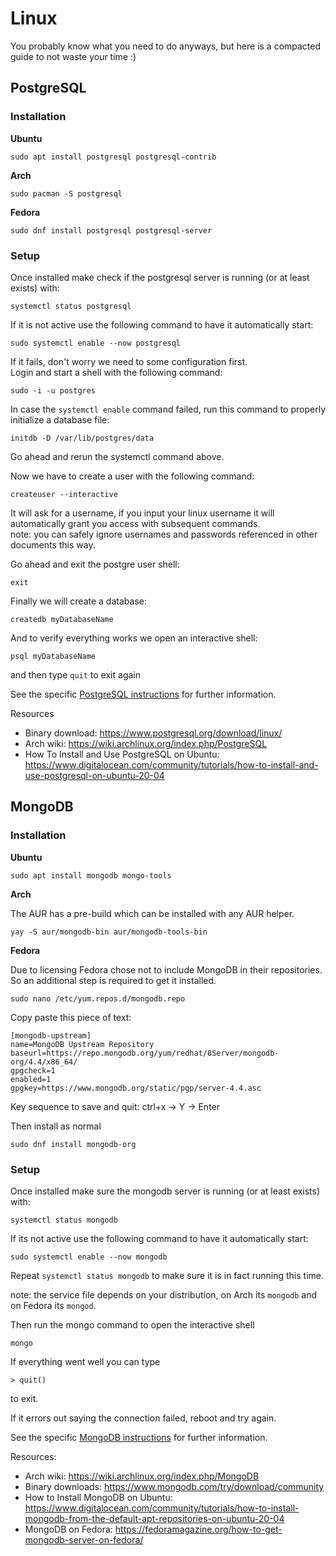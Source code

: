 # Linux

You probably know what you need to do anyways, but here is a compacted guide to not waste your time :)

## PostgreSQL
### Installation
**Ubuntu**
```
sudo apt install postgresql postgresql-contrib
```
**Arch**
```
sudo pacman -S postgresql
```
**Fedora**
```
sudo dnf install postgresql postgresql-server
```
### Setup
Once installed make check if the postgresql server is running (or at least exists) with:
```
systemctl status postgresql
```
If it is not active use the following command to have it automatically start:
```
sudo systemctl enable --now postgresql
```
If it fails, don't worry we need to some configuration first.  
Login and start a shell with the following command:
```
sudo -i -u postgres
```
In case the `systemctl enable` command failed, run this command to properly initialize a database file:
```
initdb -D /var/lib/postgres/data
```
Go ahead and rerun the systemctl command above.

Now we have to create a user with the following command:
```
createuser --interactive
```
It will ask for a username, if you input your linux username it will automatically grant you access with subsequent commands.  
note: you can safely ignore usernames and passwords referenced in other documents this way.

Go ahead and exit the postgre user shell:
```
exit
```
Finally we will create a database:
```
createdb myDatabaseName
```
And to verify everything works we open an interactive shell:
```
psql myDatabaseName
```
and then type `quit` to exit again

See the specific [PostgreSQL instructions](/PostgreSQL.md) for further information.

Resources
* Binary download: https://www.postgresql.org/download/linux/
* Arch wiki: https://wiki.archlinux.org/index.php/PostgreSQL
* How To Install and Use PostgreSQL on Ubuntu: https://www.digitalocean.com/community/tutorials/how-to-install-and-use-postgresql-on-ubuntu-20-04

## MongoDB

### Installation
**Ubuntu**
```
sudo apt install mongodb mongo-tools
```
**Arch**

The AUR has a pre-build which can be installed with any AUR helper.
```
yay -S aur/mongodb-bin aur/mongodb-tools-bin
```
**Fedora**

Due to licensing Fedora chose not to include MongoDB in their repositories. So an additional step is required to get it installed.

```
sudo nano /etc/yum.repos.d/mongodb.repo
```

Copy paste this piece of text:
```
[mongodb-upstream]
name=MongoDB Upstream Repository
baseurl=https://repo.mongodb.org/yum/redhat/8Server/mongodb-org/4.4/x86_64/
gpgcheck=1
enabled=1
gpgkey=https://www.mongodb.org/static/pgp/server-4.4.asc
```
Key sequence to save and quit:
ctrl+x -> Y -> Enter

Then install as normal
```
sudo dnf install mongodb-org
```

### Setup
Once installed make sure the mongodb server is running (or at least exists) with:
```
systemctl status mongodb
```

If its not active use the following command to have it automatically start:
```
sudo systemctl enable --now mongodb
```
Repeat `systemctl status mongodb` to make sure it is in fact running this time.

note: the service file depends on your distribution, on Arch its `mongodb` and on Fedora its `mongod`.

Then run the mongo command to open the interactive shell
```
mongo
```
If everything went well you can type  
```
> quit()
```

to exit.

If it errors out saying the connection failed, reboot and try again.

See the specific [MongoDB instructions](/MongoDB.md) for further information.

Resources:
* Arch wiki: https://wiki.archlinux.org/index.php/MongoDB
* Binary downloads: https://www.mongodb.com/try/download/community
* How to Install MongoDB on Ubuntu: https://www.digitalocean.com/community/tutorials/how-to-install-mongodb-from-the-default-apt-repositories-on-ubuntu-20-04
* MongoDB on Fedora: https://fedoramagazine.org/how-to-get-mongodb-server-on-fedora/
